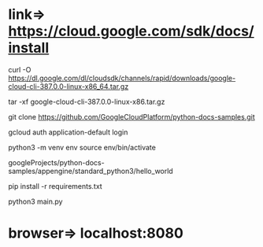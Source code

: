 # link=> https://cloud.google.com/sdk/docs/install

curl -O https://dl.google.com/dl/cloudsdk/channels/rapid/downloads/google-cloud-cli-387.0.0-linux-x86_64.tar.gz

tar -xf google-cloud-cli-387.0.0-linux-x86.tar.gz

git clone https://github.com/GoogleCloudPlatform/python-docs-samples.git

gcloud auth application-default login

python3 -m venv env
source env/bin/activate

googleProjects/python-docs-samples/appengine/standard_python3/hello_world

pip install -r requirements.txt

python3 main.py


# browser=> localhost:8080
